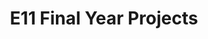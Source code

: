 ---
layout: project_batch
title: E11 Final Year Projects
permalink: /4yp/e11
has_children: true
parent: Final Year Projects
batch: e11
    
default_thumb_image: https://cepdnaclk.github.io/projects.ce.pdn.ac.lk/data/categories/4yp/thumbnail.jpg
description: This section contains the Final Year Projects done by students as a part of CO421 & CO 425 in their final year
---